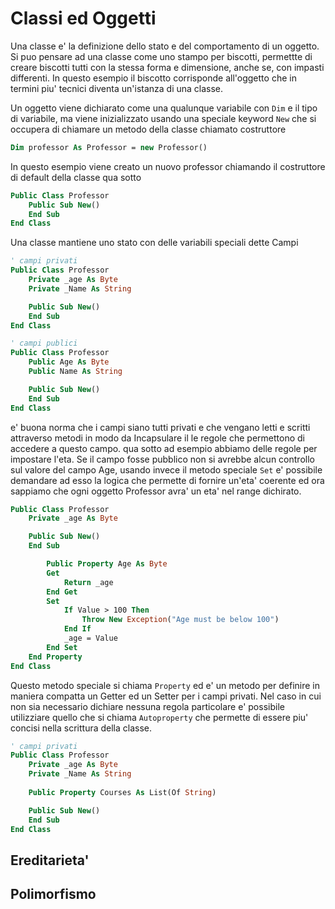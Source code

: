 ﻿# Classi ed Oggetti

Una classe e' la definizione dello stato e del comportamento di un oggetto. Si puo pensare ad una classe come uno stampo per biscotti, permettte di creare biscotti tutti con la stessa forma e dimensione, anche se, con impasti differenti. In questo esempio il biscotto corrisponde all'oggetto che in termini piu' tecnici diventa un'istanza di una classe.

Un oggetto viene dichiarato come una qualunque variabile con `Dim` e il tipo di variabile, ma viene inizializzato usando una speciale keyword `New` che si occupera di chiamare un metodo della classe chiamato costruttore

```vb
Dim professor As Professor = new Professor()
```

In questo esempio viene creato un nuovo professor chiamando il costruttore di default della classe qua sotto

```vb
Public Class Professor
    Public Sub New()
    End Sub
End Class
```

Una classe mantiene uno stato con delle variabili speciali dette Campi


```vb
' campi privati
Public Class Professor
    Private _age As Byte
    Private _Name As String

    Public Sub New()
    End Sub
End Class

' campi publici
Public Class Professor
    Public Age As Byte
    Public Name As String

    Public Sub New()
    End Sub
End Class
```

e' buona norma che i campi siano tutti privati e che vengano letti e scritti attraverso metodi in modo da Incapsulare il le regole che permettono di accedere a questo campo. qua sotto ad esempio abbiamo delle regole per impostare l'eta. Se il campo fosse pubblico non si avrebbe alcun controllo sul valore del campo Age, usando invece il metodo speciale `Set` e' possibile demandare ad esso la logica che permette di fornire un'eta' coerente ed ora sappiamo che ogni oggetto Professor avra' un eta' nel range dichirato.

```vb
Public Class Professor
    Private _age As Byte

    Public Sub New()
    End Sub

        Public Property Age As Byte
        Get
            Return _age
        End Get
        Set
            If Value > 100 Then
                Throw New Exception("Age must be below 100")
            End If
            _age = Value
        End Set
    End Property
End Class
```

Questo metodo speciale si chiama `Property` ed e' un metodo per definire in maniera compatta un Getter ed un Setter per i campi privati. Nel caso in cui non sia necessario dichiare nessuna regola particolare e' possibile utilizziare quello che si chiama `Autoproperty` che permette di essere piu' concisi nella scrittura della classe.

```vb
' campi privati
Public Class Professor
    Private _age As Byte
    Private _Name As String
    
    Public Property Courses As List(Of String)

    Public Sub New()
    End Sub
End Class
```


## Ereditarieta'
## Polimorfismo